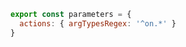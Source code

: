 ```js filename=".storybook/preview.js" renderer="common" language="js"
export const parameters = {
  actions: { argTypesRegex: '^on.*' }
}
```
